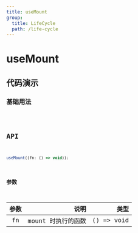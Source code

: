 ```yaml
---
title: useMount
group:
  title: LifeCycle
  path: /life-cycle
---
```


# useMount

## 代码演示

### 基础用法

<code  hideActions='["CSB", "EXTERNAL"]' src="./demo/demo1.tsx"  />

## API

```javascript
useMount((fn: () => void));
```

### 参数

| 参数 |               说明 |       类型 |
| :--: | -----------------: | ---------: |
|  fn  | mount 时执行的函数 | () => void | - |
